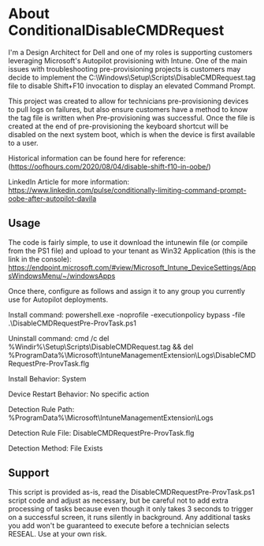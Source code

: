 # About ConditionalDisableCMDRequest


I'm a Design Architect for Dell and one of my roles is supporting customers leveraging Microsoft's Autopilot provisioning with Intune. 
One of the main issues with troubleshooting pre-provisioning projects is customers may decide to implement the C:\Windows\Setup\Scripts\DisableCMDRequest.tag file to disable Shift+F10 invocation to display an elevated Command Prompt.

This project was created to allow for technicians pre-provisioning devices to pull logs on failures, but also ensure customers have a method to know the tag file is written when Pre-provisioning was successful. Once the file is created at the end of pre-provisioning the keyboard shortcut will be disabled on the next system boot, which is when the device is first available to a user.

Historical information can be found here for reference:
(https://oofhours.com/2020/08/04/disable-shift-f10-in-oobe/)

LinkedIn Article for more information:
https://www.linkedin.com/pulse/conditionally-limiting-command-prompt-oobe-after-autopilot-davila

## Usage

The code is fairly simple, to use it download the intunewin file (or compile from the PS1 file) and upload to your tenant as Win32 Application (this is the link in the console): https://endpoint.microsoft.com/#view/Microsoft_Intune_DeviceSettings/AppsWindowsMenu/~/windowsApps

Once there, configure as follows and assign it to any group you currently use for Autopilot deployments. 

Install command: 
  powershell.exe -noprofile -executionpolicy bypass -file .\DisableCMDRequestPre-ProvTask.ps1

Uninstall command:
  cmd /c del %Windir%\Setup\Scripts\DisableCMDRequest.tag && del %ProgramData%\Microsoft\IntuneManagementExtension\Logs\DisableCMDRequestPre-ProvTask.flg

Install Behavior: 
  System

Device Restart Behavior:
  No specific action

Detection Rule Path: 
  %ProgramData%\Microsoft\IntuneManagementExtension\Logs

Detection Rule File:
  DisableCMDRequestPre-ProvTask.flg

Detection Method: 
  File Exists


## Support

This script is provided as-is, read the DisableCMDRequestPre-ProvTask.ps1 script code and adjust as necessary, but be careful not to add extra processing of tasks because even though it only takes 3 seconds to trigger on a successful screen, it runs silently in background. Any additional tasks you add won't be guaranteed to execute before a technician selects RESEAL.
Use at your own risk.
